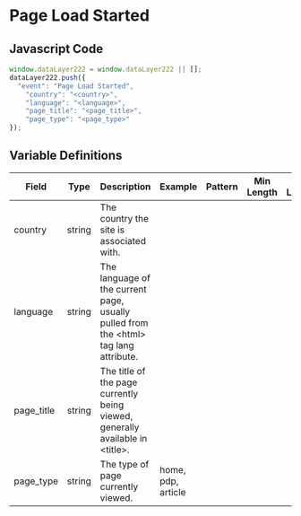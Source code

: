 # Page Load Started

### 

## Javascript Code
```js
window.dataLayer222 = window.dataLayer222 || [];
dataLayer222.push({
  "event": "Page Load Started",
    "country": "<country>",
    "language": "<language>",
    "page_title": "<page_title>",
    "page_type": "<page_type>"
});
```

## Variable Definitions

|Field|Type|Description|Example|Pattern|Min Length|Max Length|Minimum|Maximum|Multiple Of|
| --- | --- | --- | --- | --- | --- | --- | --- | --- | --- |
|country|string|The country the site is associated with.||||||||
|language|string|The language of the current page, usually pulled from the &lt;html&gt; tag lang attribute.||||||||
|page_title|string|The title of the page currently being viewed, generally available in &lt;title&gt;.||||||||
|page_type|string|The type of page currently viewed.|home, pdp, article|||||||



